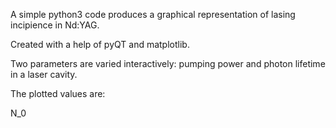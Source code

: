 A simple python3 code produces a graphical representation of lasing incipience in Nd:YAG.

Created with a help of pyQT and matplotlib.

Two parameters are varied interactively: pumping power and photon lifetime in a laser cavity.

The plotted values are:

N_0
